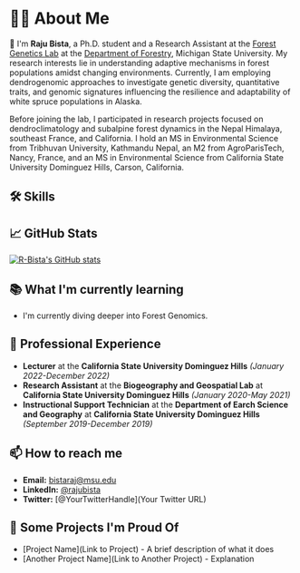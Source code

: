 # 👨‍💻 About Me
👋 I'm **Raju Bista**, a Ph.D. student and a Research Assistant at the [Forest Genetics Lab](https://www.canr.msu.edu/Forest-Genetics-Lab/index) at the [Department of Forestry](https://www.canr.msu.edu/for/index), Michigan State University. My research interests lie in understanding adaptive mechanisms in forest populations amidst changing environments. Currently, I am employing dendrogenomic approaches to investigate genetic diversity, quantitative traits, and genomic signatures influencing the resilience and adaptability of white spruce populations in Alaska.

Before joining the lab, I participated in research projects focused on dendroclimatology and subalpine forest dynamics in the Nepal Himalaya, southeast France, and California. I hold an MS in Environmental Science from Tribhuvan University, Kathmandu Nepal, an M2 from AgroParisTech, Nancy, France, and an MS in Environmental Science from California State University Dominguez Hills, Carson, California.



## 🛠 Skills



## 📈 GitHub Stats
[![R-Bista's GitHub stats](https://github-readme-stats.vercel.app/api?username=R-Bista&show_icons=true&theme=radical)](https://github.com/R-Bista/github-readme-stats)

## 📚 What I'm currently learning
- I'm currently diving deeper into Forest Genomics.

## 💼 Professional Experience
- **Lecturer** at the **California State University Dominguez Hills** *(January 2022-December 2022)*
- **Research Assistant** at the **Biogeography and Geospatial Lab** at **California State University Dominguez Hills** *(January 2020-May 2021)*
- **Instructional Support Technician** at the **Department of Earch Science and Geography** at **California State University Dominguez Hills** *(September 2019-December 2019)*

## 📫 How to reach me

- **Email:** bistaraj@msu.edu
- **LinkedIn:** [@rajubista](https://www.linkedin.com/in/rajubista/)
- **Twitter:** [@YourTwitterHandle](Your Twitter URL)

## 🚀 Some Projects I'm Proud Of

- [Project Name](Link to Project) - A brief description of what it does
- [Another Project Name](Link to Another Project) - Explanation

